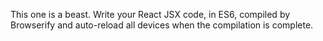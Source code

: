 
This one is a beast. Write your React JSX code, in ES6, compiled by Browserify and auto-reload all devices
when the compilation is complete.